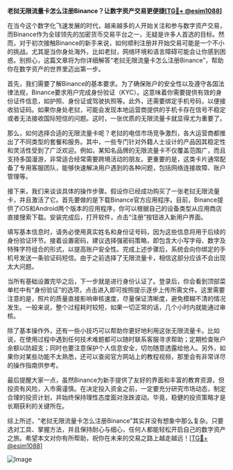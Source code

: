 **老挝无限流量卡怎么注册Binance？让数字资产交易更便捷[[TG💪+ @esim1088](https://t.me/s/esim1088)]**

在当今这个数字化飞速发展的时代，越来越多的人开始关注和参与数字资产交易，而Binance作为全球领先的加密货币交易平台之一，无疑是许多人首选的目标。然而，对于初次接触Binance的新手来说，如何顺利注册并开始交易可能是一个不小的挑战。尤其是当你身处海外，比如老挝，网络环境和语言障碍可能会让你感到困惑。别担心，这篇文章将为你详细解答“老挝无限流量卡怎么注册Binance”，帮助你在数字资产的世界里迈出第一步。

首先，我们需要了解Binance的基本要求。为了确保账户的安全性以及遵守各国法律法规，Binance要求用户完成身份验证（KYC）。这意味着你需要提供有效的身份证件信息，如护照、身份证或驾驶执照等。此外，还需要绑定手机号码，以便接收验证码。如果你身处老挝，可能会发现本地运营商提供的手机卡存在信号不稳定或者无法接收国际短信的问题。这时，一张优质的无限流量卡就显得尤为重要了。

那么，如何选择合适的无限流量卡呢？老挝的电信市场竞争激烈，各大运营商都推出了不同类型的套餐和服务。其中，一些专门针对外籍人士设计的产品因其稳定性和灵活性受到了广泛欢迎。例如，某知名品牌的无限流量卡不仅覆盖范围广，而且支持多国漫游，非常适合经常需要跨境活动的朋友。更重要的是，这类卡片通常配备了专用客服团队，能够快速解决用户遇到的各种问题，包括网络连接故障、账户管理等。

接下来，我们来谈谈具体的操作步骤。假设你已经成功购买了一张老挝无限流量卡，并且激活了它。首先要做的是下载Binance官方应用程序。目前，Binance提供了iOS和Android两个版本的应用程序，你可以根据自己的设备类型从应用商店直接搜索下载。安装完成后，打开软件，点击“注册”按钮进入新用户界面。

填写基本信息时，请务必使用真实姓名和身份证号码，因为这些信息将用于后续的身份验证环节。接着设置密码，建议选择强密码策略，即包含大小写字母、数字及特殊字符组合的形式，以提高账户安全性。完成上述步骤后，系统会向你绑定的手机号发送一条验证码短信。由于之前选择了无限流量卡，相信这部分应该不会出现太大问题。

当所有基础设置完毕之后，下一步就是进行身份认证了。登录后，你会看到顶部菜单栏中有“身份验证”的选项，点击进入即可按照提示逐步上传所需文件。这里需要注意的是，照片的质量直接影响审核速度，尽量保证清晰度，避免模糊不清的情况发生。一般来说，整个过程耗时较短，如果一切正常的话，几个小时内就能通过审核。

除了基本操作外，还有一些小技巧可以帮助你更好地利用这张无限流量卡。比如说，在使用过程中遇到任何技术难题都可以随时联系客服寻求帮助；定期检查账户余额以防超支；同时也要注意保护个人信息安全，切勿随意透露给他人。另外，如果你对某些功能不太熟悉，还可以查阅官方网站上的教程视频，那里会有非常详尽的操作指南供参考。

最后提醒大家一点，虽然Binance为新手提供了友好的界面和丰富的教育资源，但投资有风险，入市需谨慎。在决定投入资金之前，一定要充分研究市场动态，制定合理的投资计划，并始终保持理性态度面对涨跌波动。毕竟，稳健的投资策略才是长期获利的关键所在。

综上所述，“老挝无限流量卡怎么注册Binance”其实并没有想象中那么复杂。只要选对工具、掌握方法，并且保持耐心与细心，任何人都能轻松开启自己的数字资产之旅。希望本文对你有所帮助，祝你在未来的交易之路上越走越远！[[TG💪+ @esim1088](https://t.me/s/esim1088)]

![Image](https://i.postimg.cc/4NQfJmqS/Snipaste-2025-05-13-00-14-12.png)